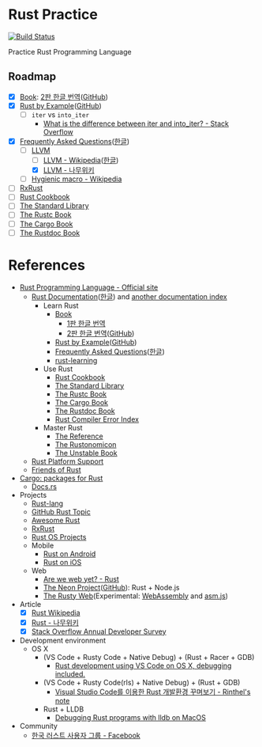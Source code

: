 # Rust Practice

[![Build Status](https://travis-ci.com/khbrst/rust_practice.svg?branch=master)](https://travis-ci.com/khbrst/rust_practice)

Practice Rust Programming Language

## Roadmap

- [x] [Book](https://doc.rust-lang.org/book/): [2판 한글 번역](https://rinthel.github.io/rust-lang-book-ko/)([GitHub](https://github.com/rinthel/rust-lang-book-ko))
- [x] [Rust by Example](https://doc.rust-lang.org/rust-by-example/index.html)([GitHub](https://github.com/rust-lang/rust-by-example))
	- [ ] `iter` vs `into_iter`
		- [What is the difference between iter and into_iter? - Stack Overflow](https://stackoverflow.com/a/34745885/10358228)
- [x] [Frequently Asked Questions](https://www.rust-lang.org/en-US/faq.html)([한글](https://www.rust-lang.org/ko-KR/faq.html))
	- [ ] [LLVM](https://llvm.org/)
		- [ ] [LLVM - Wikipedia](https://en.wikipedia.org/wiki/LLVM)([한글](https://ko.wikipedia.org/wiki/LLVM))
		- [x] [LLVM - 나무위키](https://namu.wiki/w/LLVM)
	- [ ] [Hygienic macro - Wikipedia](https://en.wikipedia.org/wiki/Hygienic_macro)
- [ ] [RxRust](https://github.com/ReactiveX/RxRust)
- [ ] [Rust Cookbook](https://rust-lang-nursery.github.io/rust-cookbook/)
- [ ] [The Standard Library](https://doc.rust-lang.org/std/index.html)
- [ ] [The Rustc Book](https://doc.rust-lang.org/rustc/index.html)
- [ ] [The Cargo Book](https://doc.rust-lang.org/cargo/index.html)
- [ ] [The Rustdoc Book](https://doc.rust-lang.org/rustdoc/index.html)

# References

- [Rust Programming Language - Official site](https://www.rust-lang.org)
	- [Rust Documentation](https://www.rust-lang.org/en-US/documentation.html)([한글](https://www.rust-lang.org/ko-KR/documentation.html)) and [another documentation index](https://doc.rust-lang.org/)
		- Learn Rust
			- [Book](https://doc.rust-lang.org/book/)
				- [1판 한글 번역](https://www.penflip.com/sarojaba/rust-doc-korean)
				- [2판 한글 번역](https://rinthel.github.io/rust-lang-book-ko/)([GitHub](https://github.com/rinthel/rust-lang-book-ko))
			- [Rust by Example](https://doc.rust-lang.org/rust-by-example/index.html)([GitHub](https://github.com/rust-lang/rust-by-example))
			- [Frequently Asked Questions](https://www.rust-lang.org/en-US/faq.html)([한글](https://www.rust-lang.org/ko-KR/faq.html))
			- [rust-learning](https://github.com/ctjhoa/rust-learning)
		- Use Rust
			- [Rust Cookbook](https://rust-lang-nursery.github.io/rust-cookbook/)
			- [The Standard Library](https://doc.rust-lang.org/std/index.html)
			- [The Rustc Book](https://doc.rust-lang.org/rustc/index.html)
			- [The Cargo Book](https://doc.rust-lang.org/cargo/index.html)
			- [The Rustdoc Book](https://doc.rust-lang.org/rustdoc/index.html)
			- [Rust Compiler Error Index](https://doc.rust-lang.org/error-index.html)
		- Master Rust
			- [The Reference](https://doc.rust-lang.org/reference/index.html)
			- [The Rustonomicon](https://doc.rust-lang.org/nomicon/index.html)
			- [The Unstable Book](https://doc.rust-lang.org/unstable-book/index.html)
	- [Rust Platform Support](https://forge.rust-lang.org/platform-support.html)
	- [Friends of Rust](https://www.rust-lang.org/friends.html)
- [Cargo: packages for Rust](https://crates.io/)
	- [Docs.rs](https://docs.rs/)
- Projects
	- [Rust-lang](https://github.com/rust-lang)
	- [GitHub Rust Topic](https://github.com/topics/rust)
	- [Awesome Rust](https://github.com/rust-unofficial/awesome-rust)
	- [RxRust](https://github.com/ReactiveX/RxRust)
	- [Rust OS Projects](https://wiki.osdev.org/Rust)
	- Mobile
		- [Rust on Android](https://github.com/tomaka/android-rs-glue)
		- [Rust on iOS](https://www.bignerdranch.com/blog/building-an-ios-app-in-rust-part-1/)
	- Web
		- [Are we web yet? - Rust](https://www.arewewebyet.org/)
		- [The Neon Project](https://www.neon-bindings.com/)([GitHub](https://github.com/neon-bindings/neon)): Rust + Node.js
		- [The Rusty Web](https://davidmcneil.gitbooks.io/the-rusty-web/)(Experimental: [WebAssembly](https://webassembly.org/) and [asm.js](http://asmjs.org/))
- Article
	- [x] [Rust Wikipedia](https://en.wikipedia.org/wiki/Rust_(programming_language))
	- [x] [Rust - 나무위키](https://namu.wiki/w/Rust)
	- [x] [Stack Overflow Annual Developer Survey](https://insights.stackoverflow.com/survey)
- Development environment
	- OS X
		- (VS Code + Rusty Code + Native Debug) + (Rust + Racer + GDB)
			- [Rust development using VS Code on OS X, debugging included.](https://medium.com/@royalstream/rust-development-using-vs-code-on-os-x-debugging-included-bc10c9863777)
		- (VS Code + Rusty Code(rls) + Native Debug) + (Rust + GDB)
			- [Visual Studio Code를 이용한 Rust 개발환경 꾸며보기 - Rinthel's note](https://rinthel.github.io/2017/08/20/rust-vscode-macos/)
		- Rust + LLDB
			- [Debugging Rust programs with lldb on MacOS](https://bryce.fisher-fleig.org/blog/debugging-rust-programs-with-lldb/index.html)
- Community
	- [한국 러스트 사용자 그룹 - Facebook](https://www.facebook.com/groups/rustlang/)
